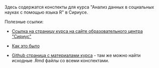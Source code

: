 Здесь содержатся конспекты для курса "Анализ данных в социальных науках с помощью языка R" в Сириусе.

Полезные ссылки:

- [Ссылка на страницу курса на сайте образовательного центра "Сириус"]( https://sochisirius.ru/obuchenie/graduates/smena470/2345)

- [Как это было](https://sochisirius.ru/news/3140)

- [Github страница с материалами курса](https://github.com/Pozdniakov/sirius_advanced) - там же можно найти исходные .Rmd файлы со всеми конспектами.
